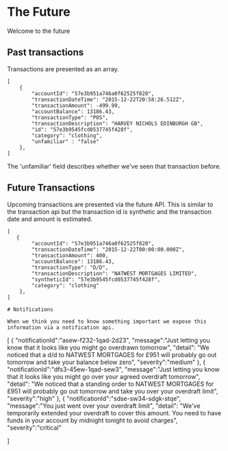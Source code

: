 # The Future
Welcome to the future
## Past transactions
Transactions are presented as an array.

```
[
    {
        "accountId": "57e3b951a746a0f62525f820",
        "transactionDateTime": "2015-12-22T20:58:26.512Z",
        "transactionAmount": -499.99,
        "accountBalance": 13186.43,
        "transactionType": "POS",
        "transactionDescription": "HARVEY NICHOLS EDINBURGH GB",
        "id": "57e3b9545fcd0537745f428f",
        "category": "clothing",
        "unfamiliar" : "false"
    },
]
```

The 'unfamiliar' field describes whether we've seen that transaction before.

## Future Transactions
Upcoming transactions are presented via the future API. This is similar to the transaction api but the transaction id is synthetic and the transaction date and amount is estimated.

```
[
   {
        "accountId": "57e3b951a746a0f62525f820",
        "transactionDateTime": "2015-12-22T00:00:00.000Z",
        "transactionAmount": 400,
        "accountBalance": 13186.43,
        "transactionType": "D/D",
        "transactionDescription": "NATWEST MORTGAGES LIMITED",
        "syntheticId": "57e3b9545fcd0537745f428f",
        "category": "clothing"
    },
]

# Notifications

When we think you need to know something important we expose this information via a notification api.

```
[
    {
        "notificationId":"asew-f232-1qad-2d23",
        "message":"Just letting you know that it looks like you might go overdrawn tomorrow",
        "detail": "We noticed that a d/d to NATWEST MORTGAGES for £951 will probably go out tomorrow and take your balance below zero",
        "severity":"medium"
    },
    {
        "notificationId":"dfs3-45ew-1qad-sew3",
        "message":"Just letting you know that it looks like you might go over your agreed overdraft tomorrow",
        "detail": "We noticed that a standing order to NATWEST MORTGAGES for £951 will probably go out tomorrow and take you over your overdraft limit",
        "severity":"high"
    },
    {
        "notificationId":"sdse-sw34-sdgk-stqe",
        "message":"You just went over your overdraft limit",
        "detail": "We've temporarily extended your overdraft to cover this amount. You need to have funds in your account by midnight tonight to avoid charges",
        "severity":"critical"

]
```
